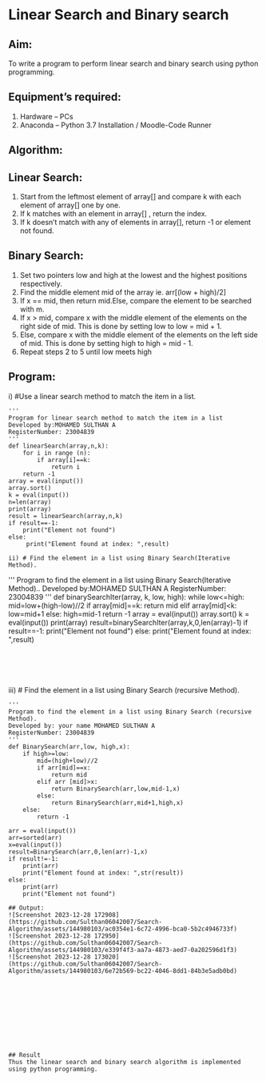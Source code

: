 # Linear Search and Binary search
## Aim:
To write a program to perform linear search and binary search using python programming.
## Equipment’s required:
1.	Hardware – PCs
2.	Anaconda – Python 3.7 Installation / Moodle-Code Runner
## Algorithm:
## Linear Search:
1.	Start from the leftmost element of array[] and compare k with each element of array[] one by one.
2.	If k matches with an element in array[] , return the index.
3.	If k doesn’t match with any of elements in array[], return -1 or element not found.
## Binary Search:
1.	Set two pointers low and high at the lowest and the highest positions respectively.
2.	Find the middle element mid of the array ie. arr[(low + high)/2]
3.	If x == mid, then return mid.Else, compare the element to be searched with m.
4.	If x > mid, compare x with the middle element of the elements on the right side of mid. This is done by setting low to low = mid + 1.
5.	Else, compare x with the middle element of the elements on the left side of mid. This is done by setting high to high = mid - 1.
6.	Repeat steps 2 to 5 until low meets high
## Program:
i)	#Use a linear search method to match the item in a list.
```
''' 
Program for linear search method to match the item in a list
Developed by:MOHAMED SULTHAN A
RegisterNumber: 23004839
'''
def linearSearch(array,n,k):
    for i in range (n):
        if array[i]==k:
            return i
    return -1
array = eval(input())
array.sort()
k = eval(input())
n=len(array)
print(array)
result = linearSearch(array,n,k)
if result==-1:
    print("Element not found")
else:
     print("Element found at index: ",result)
```



```
ii)	# Find the element in a list using Binary Search(Iterative Method).
```
''' 
Program to find the element in a list using Binary Search(Iterative Method)..
Developed by:MOHAMED SULTHAN A
RegisterNumber: 23004839
'''
def binarySearchIter(array, k, low, high):
    while low<=high:
        mid=low+(high-low)//2
        if array[mid]==k:
            return mid
        elif array[mid]<k:
            low=mid+1
        else:
            high=mid-1
    return -1
array = eval(input())
array.sort()
k = eval(input())
print(array)
result=binarySearchIter(array,k,0,len(array)-1)
if result==-1:
    print("Element not found")
else:
    print("Element found at index: ",result)
```





```
iii)	# Find the element in a list using Binary Search (recursive Method).
```
''' 
Program to find the element in a list using Binary Search (recursive Method).
Developed by: your name MOHAMED SULTHAN A
RegisterNumber: 23004839
'''
def BinarySearch(arr,low, high,x):
    if high>=low:
        mid=(high+low)//2
        if arr[mid]==x:
            return mid
        elif arr [mid]>x:
            return BinarySearch(arr,low,mid-1,x)
        else:
            return BinarySearch(arr,mid+1,high,x)
    else:
        return -1
    
arr = eval(input())
arr=sorted(arr)
x=eval(input())
result=BinarySearch(arr,0,len(arr)-1,x)
if result!=-1:
    print(arr)
    print("Element found at index: ",str(result))
else:
    print(arr)
    print("Element not found")
```





```
## Output:
![Screenshot 2023-12-28 172908](https://github.com/Sulthan06042007/Search-Algorithm/assets/144980103/ac0354e1-6c72-4996-bca0-5b2c4946733f)
![Screenshot 2023-12-28 172950](https://github.com/Sulthan06042007/Search-Algorithm/assets/144980103/e339f4f3-aa7a-4873-aed7-0a202596d1f3)
![Screenshot 2023-12-28 173020](https://github.com/Sulthan06042007/Search-Algorithm/assets/144980103/6e72b569-bc22-4046-8dd1-84b3e5adb0bd)











## Result
Thus the linear search and binary search algorithm is implemented using python programming.

